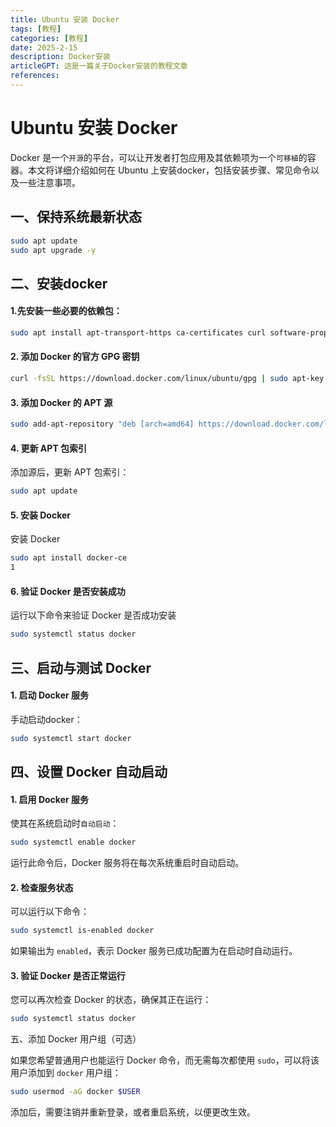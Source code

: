 ```yaml
---
title: Ubuntu 安装 Docker
tags: [教程]
categories: [教程]
date: 2025-2-15
description: Docker安装
articleGPT: 这是一篇关于Docker安装的教程文章
references:
---
```


# Ubuntu  安装 Docker

Docker 是一个`开源`的平台，可以让开发者打包应用及其依赖项为一个`可移植`的容器。本文将详细介绍如何在 Ubuntu 上安装docker，包括安装步骤、常见命令以及一些注意事项。

## 一、保持系统最新状态

```bash
sudo apt update
sudo apt upgrade -y
```

## 二、安装docker

#### 1.先安装一些必要的依赖包：

```bash
sudo apt install apt-transport-https ca-certificates curl software-properties-common
```

#### 2. 添加 Docker 的官方 GPG 密钥

```bash
curl -fsSL https://download.docker.com/linux/ubuntu/gpg | sudo apt-key add -

```

#### 3. 添加 Docker 的 APT 源

```bash
sudo add-apt-repository "deb [arch=amd64] https://download.docker.com/linux/ubuntu $(lsb_release -cs) stable"
```

#### 4. 更新 APT 包索引

添加源后，更新 APT 包索引：

```bash
sudo apt update
```

#### 5. 安装 Docker

安装 Docker 

```bash
sudo apt install docker-ce
1
```

#### 6. 验证 Docker 是否安装成功

运行以下命令来验证 Docker 是否成功安装

```bash
sudo systemctl status docker
```

## 三、启动与测试 Docker

#### 1. 启动 Docker 服务

手动启动docker：

```bash
sudo systemctl start docker
```

## 四、设置 Docker 自动启动

#### 1. 启用 Docker 服务

使其在系统启动时`自动启动`：

```bash
sudo systemctl enable docker
```

运行此命令后，Docker 服务将在每次系统重启时自动启动。

#### 2. 检查服务状态

可以运行以下命令：

```bash
sudo systemctl is-enabled docker
```

如果输出为 `enabled`，表示 Docker 服务已成功配置为在启动时自动运行。

#### 3. 验证 Docker 是否正常运行

您可以再次检查 Docker 的状态，确保其正在运行：

```bash
sudo systemctl status docker
```

五、添加 Docker 用户组（可选）

如果您希望普通用户也能运行 Docker 命令，而无需每次都使用 `sudo`，可以将该用户添加到 `docker` 用户组：

```bash
sudo usermod -aG docker $USER
```

添加后，需要注销并重新登录，或者重启系统，以便更改生效。